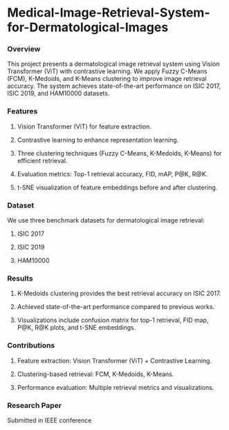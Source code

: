 # Medical-Image-Retrieval-System-for-Dermatological-Images

### Overview

This project presents a dermatological image retrieval system using Vision Transformer (ViT) with contrastive learning. We apply Fuzzy C-Means (FCM), K-Medoids, and K-Means clustering to improve image retrieval accuracy. The system achieves state-of-the-art performance on ISIC 2017, ISIC 2019, and HAM10000 datasets.

### Features

1. Vision Transformer (ViT) for feature extraction.

2. Contrastive learning to enhance representation learning.

3. Three clustering techniques (Fuzzy C-Means, K-Medoids, K-Means) for efficient retrieval.

4. Evaluation metrics: Top-1 retrieval accuracy, FID, mAP, P@K, R@K.

5. t-SNE visualization of feature embeddings before and after clustering.

### Dataset

We use three benchmark datasets for dermatological image retrieval:

1. ISIC 2017

2. ISIC 2019

3. HAM10000

### Results

1. K-Medoids clustering provides the best retrieval accuracy on ISIC 2017.

2. Achieved state-of-the-art performance compared to previous works.

3. Visualizations include confusion matrix for top-1 retrieval, FID map, P@K, R@K plots, and t-SNE embeddings.

### Contributions

1. Feature extraction: Vision Transformer (ViT) + Contrastive Learning.

2. Clustering-based retrieval: FCM, K-Medoids, K-Means.

3. Performance evaluation: Multiple retrieval metrics and visualizations.

### Research Paper
Submitted in IEEE conference
